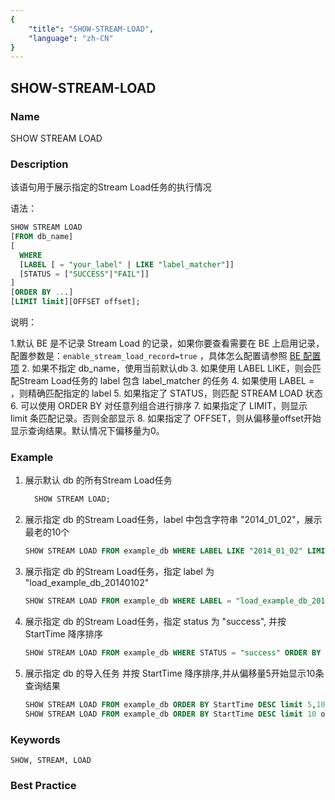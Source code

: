 ```yaml
---
{
    "title": "SHOW-STREAM-LOAD",
    "language": "zh-CN"
}
---
```


<!--
Licensed to the Apache Software Foundation (ASF) under one
or more contributor license agreements.  See the NOTICE file
distributed with this work for additional information
regarding copyright ownership.  The ASF licenses this file
to you under the Apache License, Version 2.0 (the
"License"); you may not use this file except in compliance
with the License.  You may obtain a copy of the License at

  http://www.apache.org/licenses/LICENSE-2.0

Unless required by applicable law or agreed to in writing,
software distributed under the License is distributed on an
"AS IS" BASIS, WITHOUT WARRANTIES OR CONDITIONS OF ANY
KIND, either express or implied.  See the License for the
specific language governing permissions and limitations
under the License.
-->

## SHOW-STREAM-LOAD

### Name

SHOW STREAM LOAD

### Description

该语句用于展示指定的Stream Load任务的执行情况

语法：

```sql
SHOW STREAM LOAD
[FROM db_name]
[
  WHERE
  [LABEL [ = "your_label" | LIKE "label_matcher"]]
  [STATUS = ["SUCCESS"|"FAIL"]]
]
[ORDER BY ...]
[LIMIT limit][OFFSET offset];
```

说明：

1.默认 BE 是不记录 Stream Load 的记录，如果你要查看需要在 BE 上启用记录，配置参数是：`enable_stream_load_record=true` ，具体怎么配置请参照 [BE 配置项](https://doris.apache.org/zh-CN/docs/admin-manual/config/be-config)
2.  如果不指定 db_name，使用当前默认db
3. 如果使用 LABEL LIKE，则会匹配Stream Load任务的 label 包含 label_matcher 的任务
4. 如果使用 LABEL = ，则精确匹配指定的 label
5. 如果指定了 STATUS，则匹配 STREAM LOAD 状态
6. 可以使用 ORDER BY 对任意列组合进行排序
7. 如果指定了 LIMIT，则显示 limit 条匹配记录。否则全部显示
8. 如果指定了 OFFSET，则从偏移量offset开始显示查询结果。默认情况下偏移量为0。

### Example

1. 展示默认 db 的所有Stream Load任务
   
    ```sql
      SHOW STREAM LOAD;
    ```

2. 展示指定 db 的Stream Load任务，label 中包含字符串 "2014_01_02"，展示最老的10个
    
    ```sql
    SHOW STREAM LOAD FROM example_db WHERE LABEL LIKE "2014_01_02" LIMIT 10;
    ```

2. 展示指定 db 的Stream Load任务，指定 label 为 "load_example_db_20140102"
    
    ```sql
    SHOW STREAM LOAD FROM example_db WHERE LABEL = "load_example_db_20140102";
    ```

2. 展示指定 db 的Stream Load任务，指定 status 为 "success", 并按 StartTime 降序排序
    
    ```sql
    SHOW STREAM LOAD FROM example_db WHERE STATUS = "success" ORDER BY StartTime DESC;
    ```

2. 展示指定 db 的导入任务 并按 StartTime 降序排序,并从偏移量5开始显示10条查询结果
    
    ```sql
    SHOW STREAM LOAD FROM example_db ORDER BY StartTime DESC limit 5,10;
    SHOW STREAM LOAD FROM example_db ORDER BY StartTime DESC limit 10 offset 5;
    ```

### Keywords

    SHOW, STREAM, LOAD

### Best Practice

